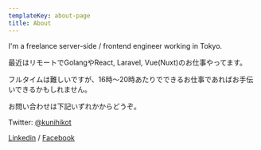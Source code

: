 ```yaml
---
templateKey: about-page
title: About
---
```

I'm a freelance server-side / frontend engineer working in Tokyo.

最近はリモートでGolangやReact, Laravel, Vue(Nuxt)のお仕事やってます。

フルタイムは難しいですが、16時〜20時あたりでできるお仕事であればお手伝いできるかもしれません。

お問い合わせは下記いずれかからどうぞ。

Twitter: [@kunihikot](https://twitter.com/kunihikot)

[Linkedin](https://www.linkedin.com/in/kunihiko-tanaka-a7907015/) / [Facebook](https://www.facebook.com/kunihikot)
